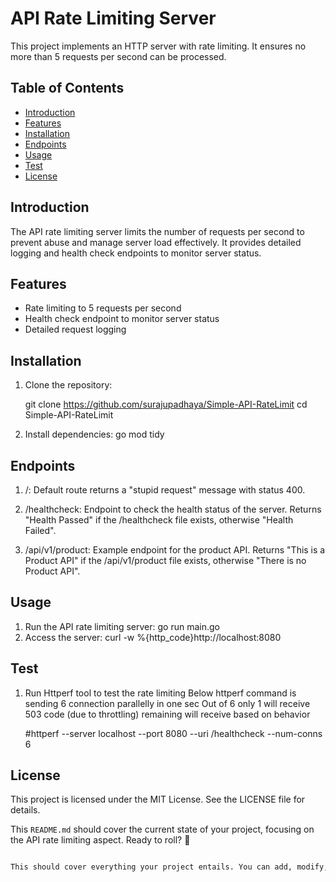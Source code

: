# API Rate Limiting Server

This project implements an HTTP server with rate limiting. It ensures no more than 5 requests per second can be processed.

## Table of Contents
- [Introduction](#introduction)
- [Features](#features)
- [Installation](#installation)
- [Endpoints](#endpoints)
- [Usage](#usage)
- [Test](#test)
- [License](#license)

## Introduction
The API rate limiting server limits the number of requests per second to prevent abuse and manage server load effectively. It provides detailed logging and health check endpoints to monitor server status.

## Features
- Rate limiting to 5 requests per second
- Health check endpoint to monitor server status
- Detailed request logging

## Installation
1. Clone the repository:

   git clone https://github.com/surajupadhaya/Simple-API-RateLimit
   cd Simple-API-RateLimit

   
2. Install dependencies:
   go mod tidy

## Endpoints
1. /: Default route returns a "stupid request" message with status 400.

2. /healthcheck: Endpoint to check the health status of the server. Returns "Health Passed" if the /healthcheck file exists, otherwise "Health Failed".

3. /api/v1/product: Example endpoint for the product API. Returns "This is a Product API" if the /api/v1/product file exists, otherwise "There is no Product API".

## Usage
1. Run the API rate limiting server:
   go run main.go
2. Access the server:
   curl -w %{http_code}http://localhost:8080
   

## Test
1. Run Httperf tool to test the rate limiting 
    Below httperf command is sending 6 connection parallelly in one sec 
    Out of 6 only 1 will receive 503 code (due to throttling) remaining will receive based on behavior 
    
    #httperf --server localhost --port 8080 --uri /healthcheck --num-conns 6

## License
This project is licensed under the MIT License. See the LICENSE file for details.

This `README.md` should cover the current state of your project, focusing on the API rate limiting aspect. Ready to roll? 🚀
```markdown

This should cover everything your project entails. You can add, modify, or remove sections as needed. 🚀
